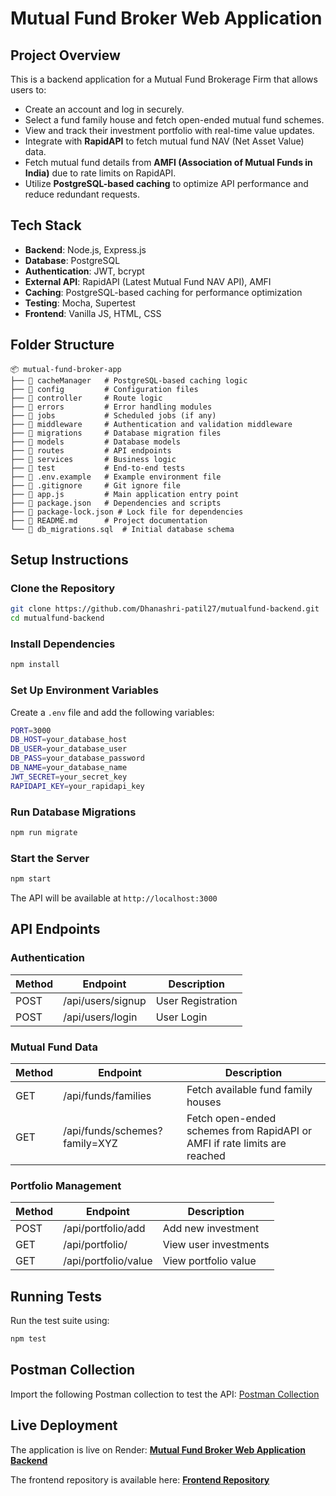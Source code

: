 # Mutual Fund Broker Web Application

## Project Overview
This is a backend application for a Mutual Fund Brokerage Firm that allows users to:
- Create an account and log in securely.
- Select a fund family house and fetch open-ended mutual fund schemes.
- View and track their investment portfolio with real-time value updates.
- Integrate with **RapidAPI** to fetch mutual fund NAV (Net Asset Value) data.
- Fetch mutual fund details from **AMFI (Association of Mutual Funds in India)** due to rate limits on RapidAPI.
- Utilize **PostgreSQL-based caching** to optimize API performance and reduce redundant requests.

## Tech Stack
- **Backend**: Node.js, Express.js
- **Database**: PostgreSQL
- **Authentication**: JWT, bcrypt
- **External API**: RapidAPI (Latest Mutual Fund NAV API), AMFI
- **Caching**: PostgreSQL-based caching for performance optimization
- **Testing**: Mocha, Supertest
- **Frontend**: Vanilla JS, HTML, CSS

## Folder Structure
```
📦 mutual-fund-broker-app
├── 📂 cacheManager   # PostgreSQL-based caching logic
├── 📂 config         # Configuration files
├── 📂 controller     # Route logic
├── 📂 errors         # Error handling modules
├── 📂 jobs           # Scheduled jobs (if any)
├── 📂 middleware     # Authentication and validation middleware
├── 📂 migrations     # Database migration files
├── 📂 models         # Database models
├── 📂 routes         # API endpoints
├── 📂 services       # Business logic
├── 📂 test           # End-to-end tests
├── 📜 .env.example   # Example environment file
├── 📜 .gitignore     # Git ignore file
├── 📜 app.js         # Main application entry point
├── 📜 package.json   # Dependencies and scripts
├── 📜 package-lock.json # Lock file for dependencies
├── 📜 README.md      # Project documentation
└── 📜 db_migrations.sql  # Initial database schema
```

## Setup Instructions
### Clone the Repository
```sh
git clone https://github.com/Dhanashri-patil27/mutualfund-backend.git
cd mutualfund-backend
```

### Install Dependencies
```sh
npm install
```

### Set Up Environment Variables
Create a `.env` file and add the following variables:
```sh
PORT=3000
DB_HOST=your_database_host
DB_USER=your_database_user
DB_PASS=your_database_password
DB_NAME=your_database_name
JWT_SECRET=your_secret_key
RAPIDAPI_KEY=your_rapidapi_key
```

### Run Database Migrations
```sh
npm run migrate
```

### Start the Server
```sh
npm start
```
The API will be available at `http://localhost:3000`

## API Endpoints
### Authentication
| Method | Endpoint         | Description           |
|--------|----------------|-----------------------|
| POST   | /api/users/signup | User Registration    |
| POST   | /api/users/login  | User Login           |

### Mutual Fund Data
| Method | Endpoint                    | Description                             |
|--------|-----------------------------|-----------------------------------------|
| GET    | /api/funds/families         | Fetch available fund family houses     |
| GET    | /api/funds/schemes?family=XYZ | Fetch open-ended schemes from RapidAPI or AMFI if rate limits are reached |

### Portfolio Management
| Method | Endpoint          | Description                    |
|--------|------------------|--------------------------------|
| POST   | /api/portfolio/add | Add new investment            |
| GET    | /api/portfolio/   | View user investments         |
| GET    | /api/portfolio/value | View portfolio value         |

## Running Tests
Run the test suite using:
```sh
npm test
```

## Postman Collection
Import the following Postman collection to test the API:
[Postman Collection](https://documenter.getpostman.com/view/15719725/2sAYdZvaCD)

## Live Deployment
The application is live on Render:
**[Mutual Fund Broker Web Application Backend](https://dhanashri-patil27.github.io/mutualfund-frontend/)**

The frontend repository is available here:
**[Frontend Repository](https://github.com/Dhanashri-patil27/mutualfund-frontend.git)**
